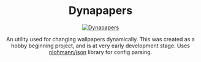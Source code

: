 <div align="center">

# Dynapapers

[![Dynapapers](https://github.com/SteveIsGlitched/dynapapers/actions/workflows/c-cpp.yml/badge.svg)](https://github.com/SteveIsGlitched/dynapapers/actions/workflows/c-cpp.yml)

An utility used for changing wallpapers dynamically. This was created as a hobby beginning project, and is at very early development stage. Uses [nlohmann/json](https://github.com/nlohmann/json) library for config parsing.


</div>
